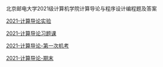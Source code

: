 北京邮电大学2021级计算机学院计算导论与程序设计编程题及答案

[2021-计算导论实验](https://github.com/ProgrameThinking/Bupt_2021_scs_exp_and_text/tree/main/2021-%E8%AE%A1%E7%AE%97%E5%AF%BC%E8%AE%BA%E5%AE%9E%E9%AA%8C)

[2021-计算导论习题课](https://github.com/ProgrameThinking/Bupt_2021_scs_exp_and_text/tree/main/2021-%E8%AE%A1%E7%AE%97%E5%AF%BC%E8%AE%BA%E4%B9%A0%E9%A2%98%E8%AF%BE)

[2021-计算导论-第一次机考](https://github.com/ProgrameThinking/Bupt_2021_scs_exp_and_text/tree/main/2021-%E8%AE%A1%E7%AE%97%E5%AF%BC%E8%AE%BA-%E7%AC%AC%E4%B8%80%E6%AC%A1%E6%9C%BA%E8%80%83)

[2021-计算导论-期末](https://github.com/ProgrameThinking/Bupt_2021_scs_exp_and_text/tree/main/2021-%E8%AE%A1%E7%AE%97%E5%AF%BC%E8%AE%BA-%E6%9C%9F%E6%9C%AB)